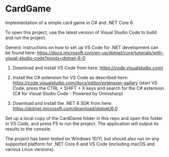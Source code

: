 # CardGame
Implementation of a simple card game in C# and .NET Core 6.

To open this project, use the latest version of Visual Studio Code to build and run the project.

Generic instructions on how to set up VS Code for .NET development can be found here: https://docs.microsoft.com/en-us/dotnet/core/tutorials/with-visual-studio-code?pivots=dotnet-6-0

1) Download and install VS Code from here: https://code.visualstudio.com/

2) Install the C# extension for VS Code as described here: https://code.visualstudio.com/docs/editor/extension-gallery 
   (start VS Code, press the CTRL + SHIFT + X keys and search for the C# extension (C# for Visual Studio Code - Powered by Omnisharp)

3) Download and install the .NET 6 SDK from here: https://dotnet.microsoft.com/download/dotnet/6.0

Set up a local copy of the CardGame folder in this repo and open this folder in VS Code, and press F5 to run the project. The application will output its results to the console.

The project has been tested on Windows 10/11, but should also run on any supported platform for .NET Core 6 and VS Code (including macOS and various Linux versions).
